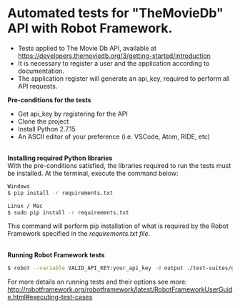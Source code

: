 # Automated tests for "TheMovieDb" API with Robot Framework.
- Tests applied to The Movie Db API, available at https://developers.themoviedb.org/3/getting-started/introduction
- It is necessary to register a user and the application according to documentation.
- The application register will generate an api_key, required to perform all API requests.

**Pre-conditions for the tests**
- Get api_key by registering for the API
- Clone the project
- Install Python 2.7.15
- An ASCII editor of your preference (i.e. VSCode, Atom, RIDE, etc)</br></br> 

**Installing required Python libraries** </br> 
With the pre-conditions satisfied, the libraries required to run the tests must be installed. At the terminal, execute the command below:
```sh
Windows
$ pip install -r requirements.txt
```
```sh
Linux / Mac
$ sudo pip install -r requirements.txt
```
This command will perform pip installation of what is required by the Robot Framework specified in the <i>requirements.txt file</i>.</br></br>

**Running Robot Framework tests** </br> 
```sh
$ robot --variable VALID_API_KEY:your_api_key -d output ./test-suites/guest-session.robot
```
For more details on running tests and their options see more: http://robotframework.org/robotframework/latest/RobotFrameworkUserGuide.html#executing-test-cases
